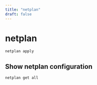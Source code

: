 ```yaml
---
title: "netplan"
draft: false
---
```


# netplan

```bash
netplan apply
```

## Show netplan configuration

```bash
netplan get all
```
